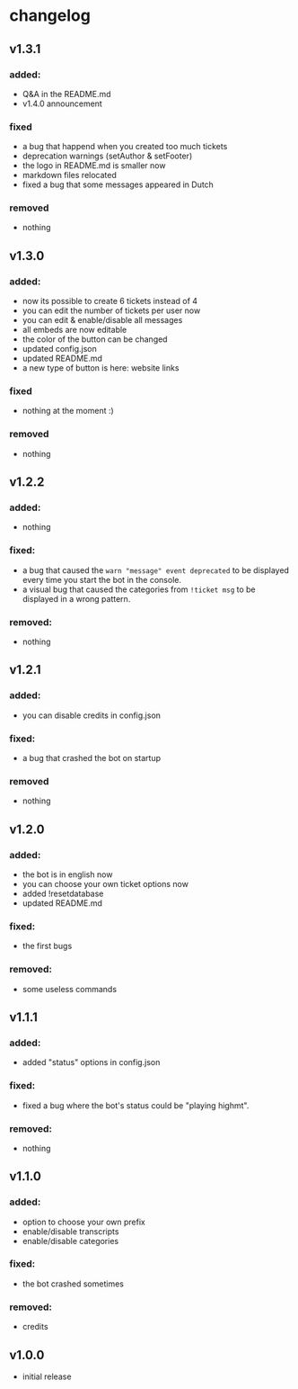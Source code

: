 # changelog

## v1.3.1
### added:
- Q&A in the README.md
- v1.4.0 announcement
### fixed
- a bug that happend when you created too much tickets
- deprecation warnings (setAuthor & setFooter)
- the logo in README.md is smaller now
- markdown files relocated
- fixed a bug that some messages appeared in Dutch
### removed
- nothing

## v1.3.0
### added:
- now its possible to create 6 tickets instead of 4
- you can edit the number of tickets per user now
- you can edit & enable/disable all messages
- all embeds are now editable
- the color of the button can be changed
- updated config.json
- updated README.md
- a new type of button is here: website links
### fixed
- nothing at the moment :)
### removed
- nothing

## v1.2.2
### added:
- nothing
### fixed:
- a bug that caused the `warn "message" event deprecated` to be displayed every time you start the bot in the console.
- a visual bug that caused the categories from `!ticket msg` to be displayed in a wrong pattern.
### removed:
- nothing

## v1.2.1
### added:
- you can disable credits in config.json
### fixed:
- a bug that crashed the bot on startup
### removed
- nothing

## v1.2.0
### added:
- the bot is in english now
- you can choose your own ticket options now
- added !resetdatabase
- updated README.md
### fixed:
- the first bugs
### removed:
- some useless commands

## v1.1.1
### added:
- added "status" options in config.json
### fixed:
- fixed a bug where the bot's status could be "playing highmt".
### removed:
- nothing

## v1.1.0
### added:
- option to choose your own prefix
- enable/disable transcripts
- enable/disable categories
### fixed:
- the bot crashed sometimes
### removed:
- credits

## v1.0.0
- initial release